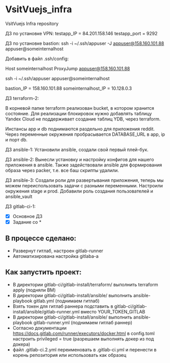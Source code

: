 # VsitVuejs_infra
VsitVuejs Infra repository


ДЗ по установке VPN:
testapp_IP = 84.201.158.146
testapp_port = 9292


ДЗ по установке bastion:
ssh -i ~/.ssh/appuser -J appuser@158.160.101.88 appuser@someinternalhost

Добавить в файл .ssh/config:

Host someinternalhost
   ProxyJump appuser@158.160.101.88

ssh -i ~/.ssh/appuser appuser@someinternalhost

bastion_IP = 158.160.101.88
someinternalhost_IP = 10.128.0.3


ДЗ terraform-2:

В корневой папке terraform реализован bucket, в котором хранится состояние.
Для реализации блокировок нужно добавлять таблицу Yandex Cloud не поддерживает создание таблиц YDB, через
terraform.

Инстансы app и db поднимаются раздельно для приложения reddit.
Через переменные окружения пробрасывается DATABASE_URL в app, ip и порт db.


ДЗ ansible-1:
Установили ansible, создали свой первый плей-бук.

ДЗ ansible-2:
Вынесли установку и настройку конфигов для нашего приложения в ansible.
Также задействовали ansible для формирования образа через packer, т.е. все баш скрипты удалили.

ДЗ ansible-3:
Создали роли для развертывания приложения, теперь мы можем переиспользовать задачи с разными переменными.
Настроили окружения stage и prod. Добавили роль создания пользователей и ansible_vault


ДЗ gitlab-ci-1:
 - [x] Основное ДЗ
 - [x] Задание со *

## В процессе сделано:
 - Развернут гитлаб, настроен gitlab-runner
 - Автоматизирована настройка gitlaba-a

## Как запустить проект:
 - В директории gitlab-ci/gitlab-install/terraform/ выполнить terraform apply (подняли ВМ)
 - В директории gitlab-ci/gitlab-install/ansible/ выполнить ansible-playbook gitlab.yml (поднимаем гитлаб)
 - Взять токен для гитлаб раннера подставить в gitlab-ci/gitlab-install/ansible/gitlab-runner.yml вместо YOUR_TOKEN_GITLAB
 - В директории gitlab-ci/gitlab-install/ansible/ выполнить ansible-playbook gitlab-runner.yml (поднимаем гитлаб раннер)
 - Согласно документации https://docs.gitlab.com/runner/executors/docker.html в config.toml  настроить privileged = true
   (разрешаем выполнять докер из под докера)
 - файл .gitlab-ci.2.yml переименовать в .gitlab-ci.yml и перенести в корень репозитория или использовать как образец

